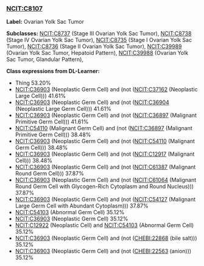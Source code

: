 
### [NCIT:C8107](http://purl.obolibrary.org/obo/NCIT_C8107)
**Label:** Ovarian Yolk Sac Tumor

**Subclasses:** [NCIT:C8737](http://purl.obolibrary.org/obo/NCIT_C8737) (Stage III Ovarian Yolk Sac Tumor), [NCIT:C8738](http://purl.obolibrary.org/obo/NCIT_C8738) (Stage IV Ovarian Yolk Sac Tumor), [NCIT:C8735](http://purl.obolibrary.org/obo/NCIT_C8735) (Stage I Ovarian Yolk Sac Tumor), [NCIT:C8736](http://purl.obolibrary.org/obo/NCIT_C8736) (Stage II Ovarian Yolk Sac Tumor), [NCIT:C39989](http://purl.obolibrary.org/obo/NCIT_C39989) (Ovarian Yolk Sac Tumor, Hepatoid Pattern), [NCIT:C39988](http://purl.obolibrary.org/obo/NCIT_C39988) (Ovarian Yolk Sac Tumor, Glandular Pattern), 

**Class expressions from DL-Learner:**

- Thing 53.20%
- [NCIT:C36903](http://purl.obolibrary.org/obo/NCIT_C36903) (Neoplastic Germ Cell) and (not ([NCIT:C37162](http://purl.obolibrary.org/obo/NCIT_C37162) (Neoplastic Large Cell))) 41.61%
- [NCIT:C36903](http://purl.obolibrary.org/obo/NCIT_C36903) (Neoplastic Germ Cell) and (not ([NCIT:C36904](http://purl.obolibrary.org/obo/NCIT_C36904) (Neoplastic Large Germ Cell))) 41.61%
- [NCIT:C36903](http://purl.obolibrary.org/obo/NCIT_C36903) (Neoplastic Germ Cell) and (not ([NCIT:C36897](http://purl.obolibrary.org/obo/NCIT_C36897) (Malignant Primitive Germ Cell))) 41.61%
- [NCIT:C54110](http://purl.obolibrary.org/obo/NCIT_C54110) (Malignant Germ Cell) and (not ([NCIT:C36897](http://purl.obolibrary.org/obo/NCIT_C36897) (Malignant Primitive Germ Cell))) 38.48%
- [NCIT:C36903](http://purl.obolibrary.org/obo/NCIT_C36903) (Neoplastic Germ Cell) and (not ([NCIT:C54110](http://purl.obolibrary.org/obo/NCIT_C54110) (Malignant Germ Cell))) 38.48%
- [NCIT:C36903](http://purl.obolibrary.org/obo/NCIT_C36903) (Neoplastic Germ Cell) and (not ([NCIT:C12917](http://purl.obolibrary.org/obo/NCIT_C12917) (Malignant Cell))) 38.48%
- [NCIT:C36903](http://purl.obolibrary.org/obo/NCIT_C36903) (Neoplastic Germ Cell) and (not ([NCIT:C61387](http://purl.obolibrary.org/obo/NCIT_C61387) (Malignant Round Germ Cell))) 37.87%
- [NCIT:C36903](http://purl.obolibrary.org/obo/NCIT_C36903) (Neoplastic Germ Cell) and (not ([NCIT:C61064](http://purl.obolibrary.org/obo/NCIT_C61064) (Malignant Round Germ Cell with Glycogen-Rich Cytoplasm and Round Nucleus))) 37.87%
- [NCIT:C36903](http://purl.obolibrary.org/obo/NCIT_C36903) (Neoplastic Germ Cell) and (not ([NCIT:C54127](http://purl.obolibrary.org/obo/NCIT_C54127) (Malignant Large Germ Cell with Abundant Cytoplasm))) 37.87%
- [NCIT:C54103](http://purl.obolibrary.org/obo/NCIT_C54103) (Abnormal Germ Cell) 35.12%
- [NCIT:C36903](http://purl.obolibrary.org/obo/NCIT_C36903) (Neoplastic Germ Cell) 35.12%
- [NCIT:C12922](http://purl.obolibrary.org/obo/NCIT_C12922) (Neoplastic Cell) and [NCIT:C54103](http://purl.obolibrary.org/obo/NCIT_C54103) (Abnormal Germ Cell) 35.12%
- [NCIT:C36903](http://purl.obolibrary.org/obo/NCIT_C36903) (Neoplastic Germ Cell) and (not ([CHEBI:22868](http://purl.obolibrary.org/obo/CHEBI_22868) (bile salt))) 35.12%
- [NCIT:C36903](http://purl.obolibrary.org/obo/NCIT_C36903) (Neoplastic Germ Cell) and (not ([CHEBI:22563](http://purl.obolibrary.org/obo/CHEBI_22563) (anion))) 35.12%


